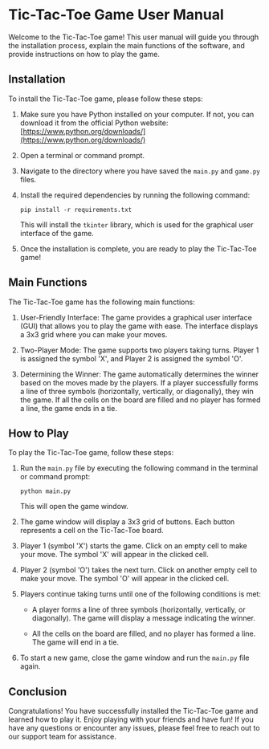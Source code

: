 # Tic-Tac-Toe Game User Manual

Welcome to the Tic-Tac-Toe game! This user manual will guide you through the installation process, explain the main functions of the software, and provide instructions on how to play the game.

## Installation

To install the Tic-Tac-Toe game, please follow these steps:

1. Make sure you have Python installed on your computer. If not, you can download it from the official Python website: [https://www.python.org/downloads/](https://www.python.org/downloads/)

2. Open a terminal or command prompt.

3. Navigate to the directory where you have saved the `main.py` and `game.py` files.

4. Install the required dependencies by running the following command:

   ```
   pip install -r requirements.txt
   ```

   This will install the `tkinter` library, which is used for the graphical user interface of the game.

5. Once the installation is complete, you are ready to play the Tic-Tac-Toe game!

## Main Functions

The Tic-Tac-Toe game has the following main functions:

1. User-Friendly Interface: The game provides a graphical user interface (GUI) that allows you to play the game with ease. The interface displays a 3x3 grid where you can make your moves.

2. Two-Player Mode: The game supports two players taking turns. Player 1 is assigned the symbol 'X', and Player 2 is assigned the symbol 'O'.

3. Determining the Winner: The game automatically determines the winner based on the moves made by the players. If a player successfully forms a line of three symbols (horizontally, vertically, or diagonally), they win the game. If all the cells on the board are filled and no player has formed a line, the game ends in a tie.

## How to Play

To play the Tic-Tac-Toe game, follow these steps:

1. Run the `main.py` file by executing the following command in the terminal or command prompt:

   ```
   python main.py
   ```

   This will open the game window.

2. The game window will display a 3x3 grid of buttons. Each button represents a cell on the Tic-Tac-Toe board.

3. Player 1 (symbol 'X') starts the game. Click on an empty cell to make your move. The symbol 'X' will appear in the clicked cell.

4. Player 2 (symbol 'O') takes the next turn. Click on another empty cell to make your move. The symbol 'O' will appear in the clicked cell.

5. Players continue taking turns until one of the following conditions is met:

   - A player forms a line of three symbols (horizontally, vertically, or diagonally). The game will display a message indicating the winner.

   - All the cells on the board are filled, and no player has formed a line. The game will end in a tie.

6. To start a new game, close the game window and run the `main.py` file again.

## Conclusion

Congratulations! You have successfully installed the Tic-Tac-Toe game and learned how to play it. Enjoy playing with your friends and have fun! If you have any questions or encounter any issues, please feel free to reach out to our support team for assistance.